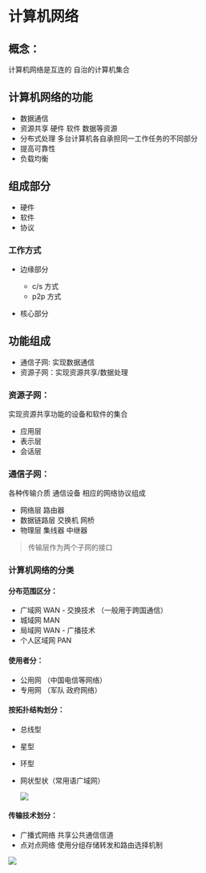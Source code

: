 # 计算机网络

## 概念：

计算机网络是互连的 自治的计算机集合

## 计算机网络的功能

- 数据通信
- 资源共享 硬件 软件 数据等资源
- 分布式处理 多台计算机各自承担同一工作任务的不同部分
- 提高可靠性
- 负载均衡

## 组成部分

- 硬件
- 软件
- 协议

### 工作方式

- 边缘部分

  - c/s 方式
  - p2p 方式

- 核心部分

## 功能组成

- 通信子网: 实现数据通信
- 资源子网：实现资源共享/数据处理

### 资源子网：

实现资源共享功能的设备和软件的集合

- 应用层
- 表示层
- 会话层

### 通信子网：

各种传输介质 通信设备 相应的网络协议组成

- 网络层 路由器
- 数据链路层 交换机 网桥
- 物理层 集线器 中继器

> 传输层作为两个子网的接口

### 计算机网络的分类

#### 分布范围区分：

- 广域网 WAN - 交换技术 （一般用于跨国通信）
- 城域网 MAN
- 局域网 WAN - 广播技术
- 个人区域网 PAN

#### 使用者分：

- 公用网 （中国电信等网络）
- 专用网 （军队 政府网络）

#### 按拓扑结构划分：

- 总线型
- 星型
- 环型
- 网状型状（常用语广域网）

  ![](http://82.157.59.68:8083/images/network/2022-04-04-10-57-11-image.png?msec=1649057578683)

#### 传输技术划分：

- 广播式网络 共享公共通信信道
- 点对点网络 使用分组存储转发和路由选择机制

![](http://82.157.59.68:8083/images/network/bccc9c64fb4a7ef346cd7c9ace70101e4e5c511a.png?msec=1649057578709)
